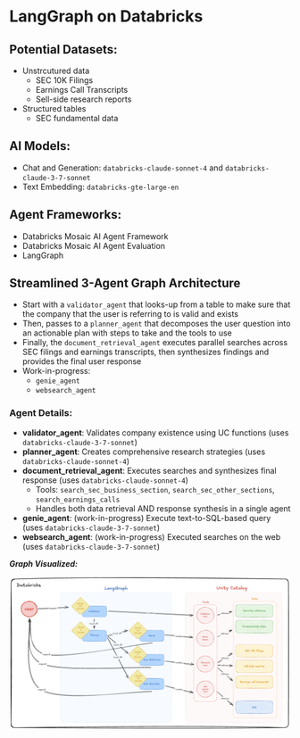 # LangGraph on Databricks

## Potential Datasets:
* Unstrcutured data
  * SEC 10K Filings
  * Earnings Call Transcripts
  * Sell-side research reports
* Structured tables
  * SEC fundamental data

## AI Models:
* Chat and Generation: `databricks-claude-sonnet-4` and `databricks-claude-3-7-sonnet`
* Text Embedding: `databricks-gte-large-en`

## Agent Frameworks:
* Databricks Mosaic AI Agent Framework
* Databricks Mosaic AI Agent Evaluation
* LangGraph

## Streamlined 3-Agent Graph Architecture
* Start with a `validator_agent` that looks-up from a table to make sure that the company that the user is referring to is valid and exists
* Then, passes to a `planner_agent` that decomposes the user question into an actionable plan with steps to take and the tools to use
* Finally, the `document_retrieval_agent` executes parallel searches across SEC filings and earnings transcripts, then synthesizes findings and provides the final user response
* Work-in-progress:
  * `genie_agent`
  * `websearch_agent`

### Agent Details:
* **validator_agent**: Validates company existence using UC functions (uses `databricks-claude-3-7-sonnet`)
* **planner_agent**: Creates comprehensive research strategies (uses `databricks-claude-sonnet-4`) 
* **document_retrieval_agent**: Executes searches and synthesizes final response (uses `databricks-claude-sonnet-4`)
  * Tools: `search_sec_business_section`, `search_sec_other_sections`, `search_earnings_calls`
  * Handles both data retrieval AND response synthesis in a single agent
* **genie_agent**: (work-in-progress) Execute text-to-SQL-based query (uses `databricks-claude-3-7-sonnet`)
* **websearch_agent**: (work-in-progress) Executed searches on the web (uses `databricks-claude-3-7-sonnet`)

**_Graph Visualized:_**

<img src="./data/multiagent-arch.png" alt="LangGraph Multi-Agent System Visualized" width="1000">